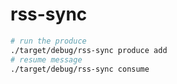 # rss-sync

```bash
# run the produce
./target/debug/rss-sync produce add
# resume message
./target/debug/rss-sync consume
```